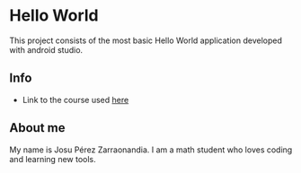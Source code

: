# Hello World
This project consists of the most basic Hello World application developed with android studio.

## Info
* Link to the course used [here](https://eu.udacity.com/course/android-basics-user-interface--ud834)

## About me
My name is Josu Pérez Zarraonandia. I am a math student who loves coding and learning new tools.
